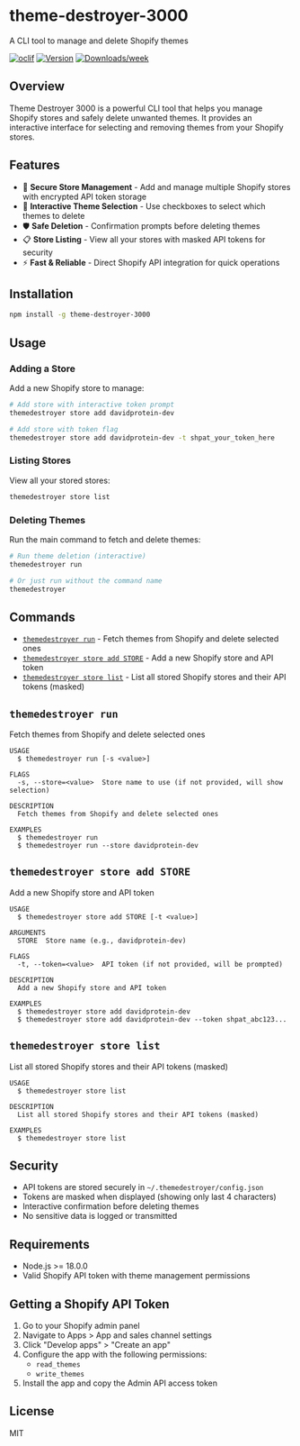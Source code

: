 # theme-destroyer-3000

A CLI tool to manage and delete Shopify themes

[![oclif](https://img.shields.io/badge/cli-oclif-brightgreen.svg)](https://oclif.io)
[![Version](https://img.shields.io/npm/v/theme-destroyer-3000.svg)](https://npmjs.org/package/theme-destroyer-3000)
[![Downloads/week](https://img.shields.io/npm/dw/theme-destroyer-3000.svg)](https://npmjs.org/package/theme-destroyer-3000)

## Overview

Theme Destroyer 3000 is a powerful CLI tool that helps you manage Shopify stores and safely delete unwanted themes. It provides an interactive interface for selecting and removing themes from your Shopify stores.

## Features

- 🔐 **Secure Store Management** - Add and manage multiple Shopify stores with encrypted API token storage
- 🎯 **Interactive Theme Selection** - Use checkboxes to select which themes to delete
- 🛡️ **Safe Deletion** - Confirmation prompts before deleting themes
- 📋 **Store Listing** - View all your stores with masked API tokens for security
- ⚡ **Fast & Reliable** - Direct Shopify API integration for quick operations

## Installation

```bash
npm install -g theme-destroyer-3000
```

## Usage

### Adding a Store

Add a new Shopify store to manage:

```bash
# Add store with interactive token prompt
themedestroyer store add davidprotein-dev

# Add store with token flag
themedestroyer store add davidprotein-dev -t shpat_your_token_here
```

### Listing Stores

View all your stored stores:

```bash
themedestroyer store list
```

### Deleting Themes

Run the main command to fetch and delete themes:

```bash
# Run theme deletion (interactive)
themedestroyer run

# Or just run without the command name
themedestroyer
```

## Commands

* [`themedestroyer run`](#themedestroyer-run) - Fetch themes from Shopify and delete selected ones
* [`themedestroyer store add STORE`](#themedestroyer-store-add-store) - Add a new Shopify store and API token
* [`themedestroyer store list`](#themedestroyer-store-list) - List all stored Shopify stores and their API tokens (masked)

## `themedestroyer run`

Fetch themes from Shopify and delete selected ones

```
USAGE
  $ themedestroyer run [-s <value>]

FLAGS
  -s, --store=<value>  Store name to use (if not provided, will show selection)

DESCRIPTION
  Fetch themes from Shopify and delete selected ones

EXAMPLES
  $ themedestroyer run
  $ themedestroyer run --store davidprotein-dev
```

## `themedestroyer store add STORE`

Add a new Shopify store and API token

```
USAGE
  $ themedestroyer store add STORE [-t <value>]

ARGUMENTS
  STORE  Store name (e.g., davidprotein-dev)

FLAGS
  -t, --token=<value>  API token (if not provided, will be prompted)

DESCRIPTION
  Add a new Shopify store and API token

EXAMPLES
  $ themedestroyer store add davidprotein-dev
  $ themedestroyer store add davidprotein-dev --token shpat_abc123...
```

## `themedestroyer store list`

List all stored Shopify stores and their API tokens (masked)

```
USAGE
  $ themedestroyer store list

DESCRIPTION
  List all stored Shopify stores and their API tokens (masked)

EXAMPLES
  $ themedestroyer store list
```

## Security

- API tokens are stored securely in `~/.themedestroyer/config.json`
- Tokens are masked when displayed (showing only last 4 characters)
- Interactive confirmation before deleting themes
- No sensitive data is logged or transmitted

## Requirements

- Node.js >= 18.0.0
- Valid Shopify API token with theme management permissions

## Getting a Shopify API Token

1. Go to your Shopify admin panel
2. Navigate to Apps > App and sales channel settings
3. Click "Develop apps" > "Create an app"
4. Configure the app with the following permissions:
   - `read_themes`
   - `write_themes`
5. Install the app and copy the Admin API access token

## License

MIT